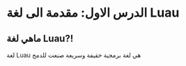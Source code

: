 # الدرس الاول: مقدمة الى لغة Luau
## ماهي لغة Luau?!
لغة Luau هي لغة برمجية خقيفة وسريعة صنعت للدمج 